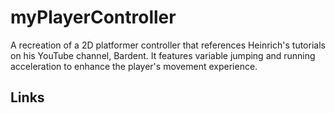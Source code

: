 # myPlayerController
A recreation of a 2D platformer controller that references Heinrich's tutorials on his YouTube channel, Bardent. It features variable jumping and running acceleration to enhance the player's movement experience.
## Links
[1]: https://www.youtube.com/watch?v=78PLsHnRXiE
[2]: https://www.youtube.com/watch?v=0KUrQ6itdOg
[3]: https://www.youtube.com/watch?v=dOiOp3DLxZQ
[4]: https://bardentstudios.com/tutorials/
[5]: https://bardentstudios.com/resources/
[6]: https://bardentstudios.com/series/2d-platformer-player-controller/
[7]: https://discord.gg/uHQrf7K
[8]: https://github.com/Bardent/Platformer-Tutorial
[9]: https://www.patreon.com/Bardent
[10]: https://github.com/Bardent/Platformer-Tutorial/tree/b3d342d51bb46fbd8d742654dd1189d0f40597ca
[11]: https://github.com/Bardent
[12]: https://drive.google.com/drive/folders/1uPAk8JyDxEF_GYX7NnQrqr5qA_HKkMaf?usp=sharing
[13]: https://github.com/Bardent/Platformer
[14]: https://discord.gg/uHQrf7KGit
[15]: https://bardent.itch.io/the-bardent-a

